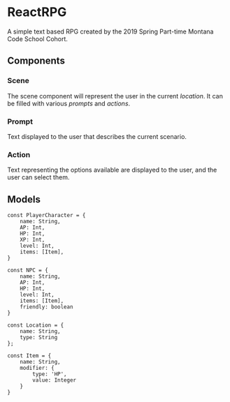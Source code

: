 # ReactRPG
A simple text based RPG created by the 2019 Spring Part-time Montana Code School Cohort.

## Components 

### Scene

The scene component will represent the user in the current *location*. It can be filled with various *prompts* and *actions*.

### Prompt

Text displayed to the user that describes the current scenario.

### Action

Text representing the options available are displayed to the user, and the user can select them.

## Models

```
const PlayerCharacter = {
    name: String,
    AP: Int,
    HP: Int,
    XP: Int,    
    level: Int,
    items: [Item],
}
```
```
const NPC = {
    name: String,
    AP: Int,
    HP: Int,
    level: Int,
    items: [Item],
    friendly: boolean
}
```
```
const Location = {
    name: String,
    type: String
};
```
```
const Item = {
    name: String,
    modifier: {
        type: 'HP',
        value: Integer
    }
}
```

